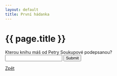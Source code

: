 ```yaml
---
layout: default
title: První hádanka
---
```

<div class="uvod">
<h1>{{ page.title }}</h1>
<p>
<form name="myForm" onsubmit="return validateForm1()" method="post">
	Kterou knihu máš od Petry Soukupové podepsanou? <input type="text" name="fname">
	<input type="submit" value="Submit">
</form>
</p>
<a href="{{ site.baseurl }}/uvody/soukupova_uvod.html">Zpět</a>

</div>
<script src="/assets/js/hadanky_ps.js"></script>